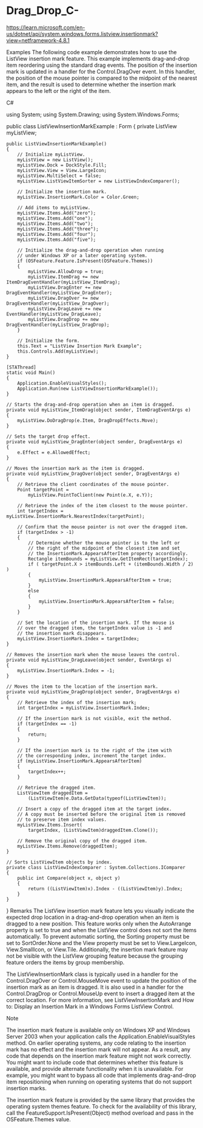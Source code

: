 # Drag_Drop_C-

https://learn.microsoft.com/en-us/dotnet/api/system.windows.forms.listview.insertionmark?view=netframework-4.8.1

Examples
The following code example demonstrates how to use the ListView insertion mark feature. This example implements drag-and-drop item reordering using the standard drag events. The position of the insertion mark is updated in a handler for the Control.DragOver event. In this handler, the position of the mouse pointer is compared to the midpoint of the nearest item, and the result is used to determine whether the insertion mark appears to the left or the right of the item.

C#


using System;
using System.Drawing;
using System.Windows.Forms;

public class ListViewInsertionMarkExample : Form
{
    private ListView myListView; 

    public ListViewInsertionMarkExample()
    {
        // Initialize myListView.
        myListView = new ListView();
        myListView.Dock = DockStyle.Fill;
        myListView.View = View.LargeIcon;
        myListView.MultiSelect = false;
        myListView.ListViewItemSorter = new ListViewIndexComparer();

        // Initialize the insertion mark.
        myListView.InsertionMark.Color = Color.Green;

        // Add items to myListView.
        myListView.Items.Add("zero");
        myListView.Items.Add("one");
        myListView.Items.Add("two");
        myListView.Items.Add("three");
        myListView.Items.Add("four");
        myListView.Items.Add("five");
        
        // Initialize the drag-and-drop operation when running
        // under Windows XP or a later operating system.
        if (OSFeature.Feature.IsPresent(OSFeature.Themes))
        {
            myListView.AllowDrop = true;
            myListView.ItemDrag += new ItemDragEventHandler(myListView_ItemDrag);
            myListView.DragEnter += new DragEventHandler(myListView_DragEnter);
            myListView.DragOver += new DragEventHandler(myListView_DragOver);
            myListView.DragLeave += new EventHandler(myListView_DragLeave);
            myListView.DragDrop += new DragEventHandler(myListView_DragDrop);
        }

        // Initialize the form.
        this.Text = "ListView Insertion Mark Example";
        this.Controls.Add(myListView);
    }

    [STAThread]
    static void Main() 
    {
        Application.EnableVisualStyles();
        Application.Run(new ListViewInsertionMarkExample());
    }

    // Starts the drag-and-drop operation when an item is dragged.
    private void myListView_ItemDrag(object sender, ItemDragEventArgs e)
    {
        myListView.DoDragDrop(e.Item, DragDropEffects.Move);
    }

    // Sets the target drop effect.
    private void myListView_DragEnter(object sender, DragEventArgs e)
    {
        e.Effect = e.AllowedEffect;
    }

    // Moves the insertion mark as the item is dragged.
    private void myListView_DragOver(object sender, DragEventArgs e)
    {
        // Retrieve the client coordinates of the mouse pointer.
        Point targetPoint = 
            myListView.PointToClient(new Point(e.X, e.Y));

        // Retrieve the index of the item closest to the mouse pointer.
        int targetIndex = myListView.InsertionMark.NearestIndex(targetPoint);

        // Confirm that the mouse pointer is not over the dragged item.
        if (targetIndex > -1) 
        {
            // Determine whether the mouse pointer is to the left or
            // the right of the midpoint of the closest item and set
            // the InsertionMark.AppearsAfterItem property accordingly.
            Rectangle itemBounds = myListView.GetItemRect(targetIndex);
            if ( targetPoint.X > itemBounds.Left + (itemBounds.Width / 2) )
            {
                myListView.InsertionMark.AppearsAfterItem = true;
            }
            else
            {
                myListView.InsertionMark.AppearsAfterItem = false;
            }
        }

        // Set the location of the insertion mark. If the mouse is
        // over the dragged item, the targetIndex value is -1 and
        // the insertion mark disappears.
        myListView.InsertionMark.Index = targetIndex;
    }

    // Removes the insertion mark when the mouse leaves the control.
    private void myListView_DragLeave(object sender, EventArgs e)
    {
        myListView.InsertionMark.Index = -1;
    }

    // Moves the item to the location of the insertion mark.
    private void myListView_DragDrop(object sender, DragEventArgs e)
    {
        // Retrieve the index of the insertion mark;
        int targetIndex = myListView.InsertionMark.Index;

        // If the insertion mark is not visible, exit the method.
        if (targetIndex == -1) 
        {
            return;
        }

        // If the insertion mark is to the right of the item with
        // the corresponding index, increment the target index.
        if (myListView.InsertionMark.AppearsAfterItem) 
        {
            targetIndex++;
        }

        // Retrieve the dragged item.
        ListViewItem draggedItem = 
            (ListViewItem)e.Data.GetData(typeof(ListViewItem));

        // Insert a copy of the dragged item at the target index.
        // A copy must be inserted before the original item is removed
        // to preserve item index values. 
        myListView.Items.Insert(
            targetIndex, (ListViewItem)draggedItem.Clone());

        // Remove the original copy of the dragged item.
        myListView.Items.Remove(draggedItem);
    }

    // Sorts ListViewItem objects by index.
    private class ListViewIndexComparer : System.Collections.IComparer
    {
        public int Compare(object x, object y)
        {
            return ((ListViewItem)x).Index - ((ListViewItem)y).Index;
        }
    }
}
Remarks
The ListView insertion mark feature lets you visually indicate the expected drop location in a drag-and-drop operation when an item is dragged to a new position. This feature works only when the AutoArrange property is set to true and when the ListView control does not sort the items automatically. To prevent automatic sorting, the Sorting property must be set to SortOrder.None and the View property must be set to View.LargeIcon, View.SmallIcon, or View.Tile. Additionally, the insertion mark feature may not be visible with the ListView grouping feature because the grouping feature orders the items by group membership.

The ListViewInsertionMark class is typically used in a handler for the Control.DragOver or Control.MouseMove event to update the position of the insertion mark as an item is dragged. It is also used in a handler for the Control.DragDrop or Control.MouseUp event to insert a dragged item at the correct location. For more information, see ListViewInsertionMark and How to: Display an Insertion Mark in a Windows Forms ListView Control.

 Note

The insertion mark feature is available only on Windows XP and Windows Server 2003 when your application calls the Application.EnableVisualStyles method. On earlier operating systems, any code relating to the insertion mark has no effect and the insertion mark will not appear. As a result, any code that depends on the insertion mark feature might not work correctly. You might want to include code that determines whether this feature is available, and provide alternate functionality when it is unavailable. For example, you might want to bypass all code that implements drag-and-drop item repositioning when running on operating systems that do not support insertion marks.

The insertion mark feature is provided by the same library that provides the operating system themes feature. To check for the availability of this library, call the FeatureSupport.IsPresent(Object) method overload and pass in the OSFeature.Themes value.
